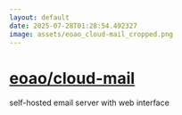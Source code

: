 ```yaml
---
layout: default
date: 2025-07-28T01:28:54.492327
image: assets/eoao_cloud-mail_cropped.png
---
```


# [eoao/cloud-mail](https://github.com/eoao/cloud-mail)

self-hosted email server with web interface
